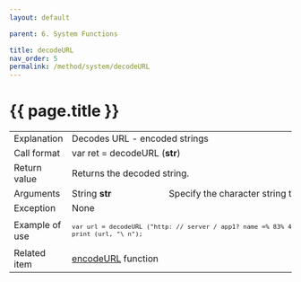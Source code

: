```yaml
---
layout: default

parent: 6. System Functions

title: decodeURL
nav_order: 5
permalink: /method/system/decodeURL
---
```




# {{ page.title }}

<table>
  <tr>
    <td>Explanation</td>
    <td colspan="2">Decodes URL - encoded strings</td>
  </tr>
  <tr>
    <td>Call format</td>
    <td colspan="2">var ret = decodeURL (<b>str</b>)</td>
  </tr>
  <tr>
    <td>Return value</td>
    <td colspan="2">Returns the decoded string.</td>
  </tr>  
  <tr>
    <td>Arguments</td>
    <td>String <b>str</b></td>
    <td>Specify the character string to decode.</td>
  </tr>
  <tr>
    <td>Exception</td>
    <td colspan="2">None</td>
  </tr>
  <tr>
    <td>Example of use</td>
    <td colspan="2"><code><pre>var url = decodeURL ("http: // server / app1? name =% 83% 41% 83% 4e% 83% 56% 83% 58 & value = Browser% 26Designer");
print (url, "\ n");</pre></code></td>
  </tr>
  <tr>
    <td>Related item</td>
    <td colspan="2"><a href="/method/statistical/encodeURL">encodeURL</a> function</td>
  </tr>
</table>





